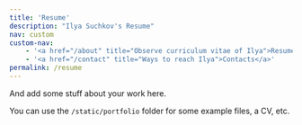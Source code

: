 ```yaml
---
title: 'Resume'
description: "Ilya Suchkov's Resume"
nav: custom
custom-nav: 
    - '<a href="/about" title="Observe curriculum vitae of Ilya">Resume</a>&nbsp;|&nbsp;'
    - '<a href="/contact" title="Ways to reach Ilya">Contacts</a>'
permalink: /resume
---
```


And add some stuff about your work here.

You can use the `/static/portfolio` folder for some example files, a CV, etc.